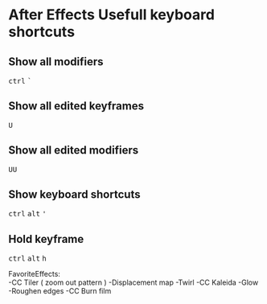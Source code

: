 <h1>After Effects Usefull keyboard shortcuts</h1>

<h2>Show all modifiers</h2>
<kbd>ctrl</kbd> <kbd>`</kbd>
<br>

<h2>Show all edited keyframes</h2>
<kbd>U</kbd> 
<br>

<h2>Show all edited modifiers</h2>
<kbd>U</kbd><kbd>U</kbd>
<br>

<h2>Show keyboard shortcuts</h2>
<kbd>ctrl</kbd> <kbd>alt</kbd> <kbd>'</kbd>
<br>

<h2>Hold keyframe</h2>
<kbd>ctrl</kbd> <kbd>alt</kbd> <kbd>h</kbd>
<br>


FavoriteEffects:
<br>
-CC Tiler ( zoom out pattern ) 
-Displacement map 
-Twirl
-CC Kaleida
-Glow
-Roughen edges
-CC Burn film
